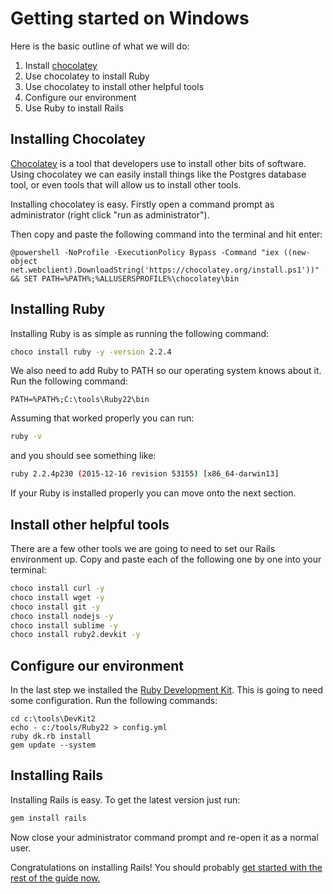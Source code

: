 # Getting started on Windows

Here is the basic outline of what we will do:

1. Install [chocolatey](https://chocolatey.org/)
2. Use chocolatey to install Ruby
3. Use chocolatey to install other helpful tools
4. Configure our environment
5. Use Ruby to install Rails

## Installing Chocolatey

[Chocolatey](https://chocolatey.org/) is a tool that developers use to install other bits of software. Using chocolatey we can easily
install things like the Postgres database tool, or even tools that will allow us to install other tools.

Installing chocolatey is easy. Firstly open a command prompt as administrator (right click "run as administrator").

Then copy and paste the following command into the terminal and hit enter:

```
@powershell -NoProfile -ExecutionPolicy Bypass -Command "iex ((new-object net.webclient).DownloadString('https://chocolatey.org/install.ps1'))" && SET PATH=%PATH%;%ALLUSERSPROFILE%\chocolatey\bin
```

## Installing Ruby

Installing Ruby is as simple as running the following command:

```sh
choco install ruby -y -version 2.2.4
```

We also need to add Ruby to PATH so our operating system knows about it. Run the following command:

```
PATH=%PATH%;C:\tools\Ruby22\bin
```

Assuming that worked properly you can run:

```sh
ruby -v
```

and you should see something like:

```sh
ruby 2.2.4p230 (2015-12-16 revision 53155) [x86_64-darwin13]
```

If your Ruby is installed properly you can move onto the next section.

## Install other helpful tools

There are a few other tools we are going to need to set our Rails environment up. Copy and paste each of the following one by one into your terminal:

```sh
choco install curl -y
choco install wget -y
choco install git -y
choco install nodejs -y
choco install sublime -y
choco install ruby2.devkit -y
```

## Configure our environment

In the last step we installed the [Ruby Development Kit](http://rubyinstaller.org/add-ons/devkit/). This is going to need some configuration. Run the following commands:

```
cd c:\tools\DevKit2
echo - c:/tools/Ruby22 > config.yml
ruby dk.rb install
gem update --system
```

## Installing Rails

Installing Rails is easy. To get the latest version just run:

```sh
gem install rails
```

Now close your administrator command prompt and re-open it as a normal user.

Congratulations on installing Rails! You should probably [get started with the rest of the guide now.](/guides/installfest/getting_started)
